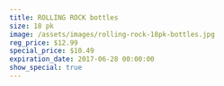 ```yaml
---
title: ROLLING ROCK bottles
size: 18 pk
image: /assets/images/rolling-rock-18pk-bottles.jpg
reg_price: $12.99
special_price: $10.49
expiration_date: 2017-06-28 00:00:00
show_special: true
---
```



